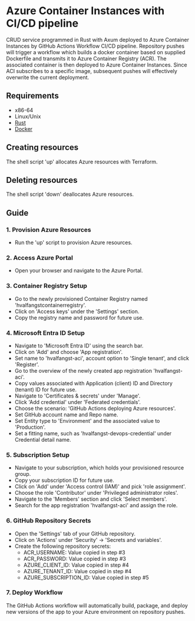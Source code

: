 # Azure Container Instances with CI/CD pipeline

CRUD service programmed in Rust with Axum deployed to Azure Container Instances by GitHub Actions Workflow CI/CD pipeline.
Repository pushes will trigger a workflow which builds a docker container based on supplied Dockerfile and
transmits it to Azure Container Registry (ACR). The associated container is then deployed to Azure Container Instances.
Since ACI subscribes to a specific image, subsequent pushes will effectively overwrite the current deployment.


## Requirements

* x86-64
* Linux/Unix
* [Rust](https://www.rust-lang.org/tools/install)
* [Docker](https://www.docker.com/products/docker-desktop/)

## Creating resources

The shell script 'up' allocates Azure resources with Terraform.

## Deleting resources

The shell script 'down' deallocates Azure resources.


## Guide

### 1. Provision Azure Resources

- Run the 'up' script to provision Azure resources.

### 2. Access Azure Portal

- Open your browser and navigate to the Azure Portal.

### 3. Container Registry Setup

- Go to the newly provisioned Container Registry named 'hvalfangstcontainerregistry'.
- Click on 'Access keys' under the 'Settings' section.
- Copy the registry name and password for future use.

### 4. Microsoft Entra ID Setup

- Navigate to 'Microsoft Entra ID' using the search bar.
- Click on 'Add' and choose 'App registration'.
- Set name to 'hvalfangst-aci', account option to 'Single tenant', and click 'Register'.
- Go to the overview of the newly created app registration 'hvalfangst-aci'.
- Copy values associated with Application (client) ID and Directory (tenant) ID for future use.
- Navigate to 'Certificates & secrets' under 'Manage'.
- Click 'Add credential' under 'Federated credentials'.
- Choose the scenario: 'GitHub Actions deploying Azure resources'.
- Set GitHub account name and Repo name.
- Set Entity type to 'Environment' and the associated value to 'Production'.
- Set a fitting name, such as 'hvalfangst-devops-credential' under Credential detail name.

### 5. Subscription Setup

- Navigate to your subscription, which holds your provisioned resource group.
- Copy your subscription ID for future use.
- Click on 'Add' under 'Access control (IAM)' and pick 'role assignment'.
- Choose the role 'Contributor' under 'Privileged administrator roles'.
- Navigate to the 'Members' section and click 'Select members'.
- Search for the app registration 'hvalfangst-aci' and assign the role.

### 6. GitHub Repository Secrets

- Open the 'Settings' tab of your GitHub repository.
- Click on 'Actions' under 'Security' -> 'Secrets and variables'.
- Create the following repository secrets:
    - ACR_USERNAME: Value copied in step #3
    - ACR_PASSWORD: Value copied in step #3
    - AZURE_CLIENT_ID: Value copied in step #4
    - AZURE_TENANT_ID: Value copied in step #4
    - AZURE_SUBSCRIPTION_ID: Value copied in step #5

### 7. Deploy Workflow

The GitHub Actions workflow will automatically build, package, and deploy new versions of the app to your Azure environment on repository pushes.


